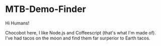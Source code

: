 # MTB-Demo-Finder

Hi Humans!

Chocobot here, I like Node.js and Coffeescript (that's what I'm made of).
I've had tacos on the moon and find them far surperior to Earth tacos.
